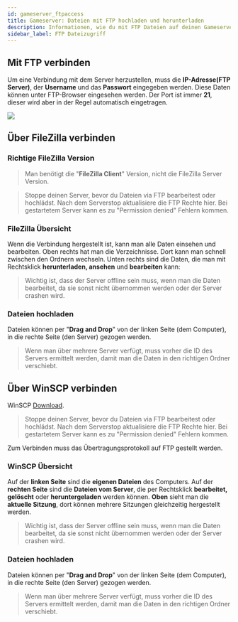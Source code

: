 ```yaml
---
id: gameserver_ftpaccess
title: Gameserver: Dateien mit FTP hochladen und herunterladen
description: Informationen, wie du mit FTP Dateien auf deinen Gameserver von ZAP-Hosting hoch- und runterladen kannst - ZAP-Hosting.com Dokumentationen
sidebar_label: FTP Dateizugriff
---
```


## Mit FTP verbinden

Um eine Verbindung mit dem Server herzustellen, muss die **IP-Adresse(FTP Server)**, der **Username** und das **Passwort** eingegeben werden. Diese Daten können unter FTP-Browser eingesehen werden. Der Port ist immer **21**, dieser wird aber in der Regel automatisch eingetragen.

![](https://screensaver01.zap-hosting.com/index.php/s/7pzj7cyGawdJAgi/preview)

## Über FileZilla verbinden
### Richtige FileZilla Version
> Man benötigt die "**FileZilla Client**" Version, nicht die FileZilla Server Version. 

> Stoppe deinen Server, bevor du Dateien via FTP bearbeitest oder hochlädst.
> Nach dem Serverstop aktualisiere die FTP Rechte hier.
> Bei gestartetem Server kann es zu "Permission denied" Fehlern kommen.

### FileZilla Übersicht

Wenn die Verbindung hergestellt ist, kann man alle Daten einsehen und bearbeiten. Oben rechts hat man die Verzeichnisse. Dort kann man schnell zwischen den Ordnern wechseln. Unten rechts sind die Daten, die man mit Rechtsklick **herunterladen, ansehen** und **bearbeiten** kann:

> Wichtig ist, dass der Server offline sein muss, wenn man die Daten bearbeitet, da sie sonst nicht übernommen werden oder der Server crashen wird.



### Dateien hochladen

Dateien können per "**Drag and Drop**" von der linken Seite (dem Computer), in die rechte Seite (den Server) gezogen werden. 

> Wenn man über mehrere Server verfügt, muss vorher die ID des Servers ermittelt werden, damit man die Daten in den richtigen Ordner verschiebt.

## Über WinSCP verbinden

WinSCP [Download](https://winscp.net/eng/index.php).

> Stoppe deinen Server, bevor du Dateien via FTP bearbeitest oder hochlädst.
> Nach dem Serverstop aktualisiere die FTP Rechte hier.
> Bei gestartetem Server kann es zu "Permission denied" Fehlern kommen.

Zum Verbinden muss das Übertragungsprotokoll auf FTP gestellt werden.

### WinSCP Übersicht

Auf der **linken Seite** sind die **eigenen Dateien** des Computers. Auf der **rechten Seite** sind die **Dateien vom Server**, die per Rechtsklick **bearbeitet, gelöscht** oder **heruntergeladen** werden können. **Oben** sieht man die **aktuelle Sitzung**, dort können mehrere Sitzungen gleichzeitig hergestellt werden.

> Wichtig ist, dass der Server offline sein muss, wenn man die Daten bearbeitet, da sie sonst nicht übernommen werden oder der Server crashen wird.

### Dateien hochladen

Dateien können per "**Drag and Drop**" von der linken Seite (dem Computer), in die rechte Seite (den Server) gezogen werden. 

> Wenn man über mehrere Server verfügt, muss vorher die ID des Servers ermittelt werden, damit man die Daten in den richtigen Ordner verschiebt.
